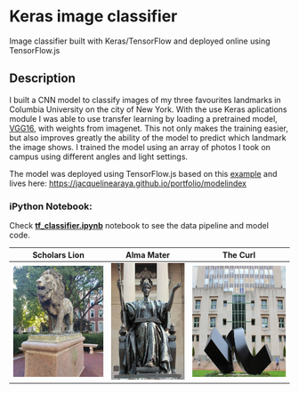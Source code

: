 # Keras image classifier

Image classifier built with Keras/TensorFlow and deployed online using TensorFlow.js

## Description

I built a CNN model to classify images of my three favourites landmarks in Columbia University on the city of New York. With the use Keras aplications module I was 
able to use transfer learning by loading a pretrained model, [VGG16](https://neurohive.io/en/popular-networks/vgg16/), with weights from imagenet. This not only makes the training easier, but also improves greatly the
ability of the model to predict which landmark the image shows. I trained the model using an array of photos I took on campus using different angles and light settings.

The model was deployed using TensorFlow.js based on this [example](https://github.com/tensorflow/tfjs-examples/tree/master/mobilenet) and lives here: https://jacquelinearaya.github.io/portfolio/modelindex

### iPython Notebook:

Check [**tf_classifier.ipynb**](https://jacquelinearaya.github.io/2020/05/01/tf_classifier.html) notebook to see the data pipeline and model code.


Scholars Lion                    |    Alma Mater            | The Curl
:----------------------:|:------------------------:|:-----------:
 <img src="https://github.com/jacquelinearaya/Image_classifier_Keras/blob/master/lion.jpg" width="200" height="200"/></img>|<img src="https://github.com/jacquelinearaya/Image_classifier_Keras/blob/master/almamater.jpg" width="165" height="210" /></img>|<img src="https://github.com/jacquelinearaya/Image_classifier_Keras/blob/master/curl.jpg" width="220" height="200"/></img>
